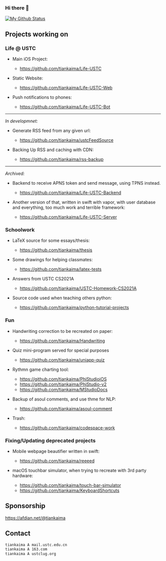 ### Hi there 👋

[![My Github Status](https://github-readme-stats-git-masterrstaa-rickstaa.vercel.app/api?username=tiankaima)]()


## Projects working on

### Life @ USTC

* Main iOS Project:
  * https://github.com/tiankaima/Life-USTC

* Static Website:
  * https://github.com/tiankaima/Life-USTC-Web

* Push notifications to phones:
  * https://github.com/tiankaima/Life-USTC-Bot

------

*In developmnet:*

* Generate RSS feed from any given url:
  * https://github.com/tiankaima/ustcFeedSource

* Backing Up RSS and caching with CDN:
  * https://github.com/tiankaima/rss-backup

------

*Archived:*

* Backend to receive APNS token and send message, using TPNS instead.
  * https://github.com/tiankaima/Life-USTC-Backend

* Another version of that, written in swift with vapor, with user database and everything, too much work and terrible framework:
  * https://github.com/tiankaima/Life-USTC-Server

### Schoolwork

* LaTeX source for some essays/thesis:
  * https://github.com/tiankaima/thesis

* Some drawings for helping classmates:
  * https://github.com/tiankaima/latex-tests

* Answers from USTC CS2021A
  * https://github.com/tiankaima/USTC-Homework-CS2021A

* Source code used when teaching others python:
  * https://github.com/tiankaima/python-tutorial-projects

### Fun

* Handwriting correction to be recreated on paper:
  * https://github.com/tiankaima/Handwriting

* Quiz mini-program served for special purposes
  * https://github.com/tiankaima/uniapp-quiz

* Rythmn game charting tool:
  * https://github.com/tiankaima/PhiStudioiOS
  * https://github.com/tiankaima/PhiStudio-v2
  * https://github.com/tiankaima/MStudioDocs

* Backup of asoul comments, and use thme for NLP:
  * https://github.com/tiankaima/asoul-comment

* Trash:
  * https://github.com/tiankaima/codespace-work

### Fixing/Updating deprecated projects

* Mobile webpage beautifier written in swift:
  * https://github.com/tiankaima/reeeed

* macOS touchbar simulator, when trying to recreate with 3rd party hardware:
  * https://github.com/tiankaima/touch-bar-simulator
  * https://github.com/tiankaima/KeyboardShortcuts

## Sponsorship

https://afdian.net/@tiankaima

## Contact

```txt
tiankaima A mail.ustc.edu.cn
tiankaima A 163.com
tiankaima A ustclug.org
```
